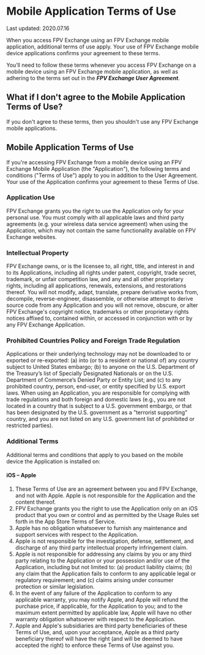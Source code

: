 # Mobile Application Terms of Use
Last updated: 2020.07.16

When you access FPV Exchange using an FPV Exchange mobile application, additional terms of use apply. Your use of FPV Exchange mobile device applications confirms your agreement to these terms.
 
You’ll need to follow these terms whenever you access FPV Exchange on a mobile device using an FPV Exchange mobile application, as well as adhering to the terms set out in the ***FPV Exchange User Agreement***.

## What if I don't agree to the Mobile Application Terms of Use?

If you don't agree to these terms, then you shouldn't use any FPV Exchange mobile applications.


## Mobile Application Terms of Use

If you're accessing FPV Exchange from a mobile device using an FPV Exchange Mobile Application (the "Application"), the following terms and conditions ("Terms of Use") apply to you in addition to the User Agreement. Your use of the Application confirms your agreement to these Terms of Use.

### Application Use

FPV Exchange grants you the right to use the Application only for your personal use. You must comply with all applicable laws and third party agreements (e.g. your wireless data service agreement) when using the Application, which may not contain the same functionality available on FPV Exchange websites.

### Intellectual Property

FPV Exchange owns, or is the licensee to, all right, title, and interest in and to its Applications, including all rights under patent, copyright, trade secret, trademark, or unfair competition law, and any and all other proprietary rights, including all applications, renewals, extensions, and restorations thereof. You will not modify, adapt, translate, prepare derivative works from, decompile, reverse-engineer, disassemble, or otherwise attempt to derive source code from any Application and you will not remove, obscure, or alter FPV Exchange's copyright notice, trademarks or other proprietary rights notices affixed to, contained within, or accessed in conjunction with or by any FPV Exchange Application.

### Prohibited Countries Policy and Foreign Trade Regulation

Applications or their underlying technology may not be downloaded to or exported or re-exported: (a) into (or to a resident or national of) any country subject to United States embargo; (b) to anyone on the U.S. Department of the Treasury’s list of Specially Designated Nationals or on the U.S. Department of Commerce’s Denied Party or Entity List; and (c) to any prohibited country, person, end-user, or entity specified by U.S. export laws. When using an Application, you are responsible for complying with trade regulations and both foreign and domestic laws (e.g., you are not located in a country that is subject to a U.S. government embargo, or that has been designated by the U.S. government as a "terrorist supporting" country, and you are not listed on any U.S. government list of prohibited or restricted parties).

### Additional Terms

Additional terms and conditions that apply to you based on the mobile device the Application is installed on:

#### iOS – Apple

1.	These Terms of Use are an agreement between you and FPV Exchange, and not with Apple. Apple is not responsible for the Application and the content thereof.
2.	FPV Exchange grants you the right to use the Application only on an iOS product that you own or control and as permitted by the Usage Rules set forth in the App Store Terms of Service.
3.	Apple has no obligation whatsoever to furnish any maintenance and support services with respect to the Application.
4.	Apple is not responsible for the investigation, defense, settlement, and discharge of any third party intellectual property infringement claim.
5.	Apple is not responsible for addressing any claims by you or any third party relating to the Application or your possession and/or use of the Application, including but not limited to: (a) product liability claims; (b) any claim that the Application fails to conform to any applicable legal or regulatory requirement; and (c) claims arising under consumer protection or similar legislation.
6.	In the event of any failure of the Application to conform to any applicable warranty, you may notify Apple, and Apple will refund the purchase price, if applicable, for the Application to you; and to the maximum extent permitted by applicable law, Apple will have no other warranty obligation whatsoever with respect to the Application.
7.	Apple and Apple's subsidiaries are third party beneficiaries of these Terms of Use, and, upon your acceptance, Apple as a third party beneficiary thereof will have the right (and will be deemed to have accepted the right) to enforce these Terms of Use against you.

